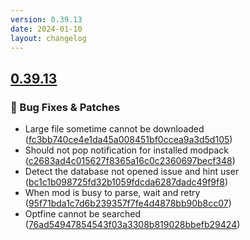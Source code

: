 ```yaml
---
version: 0.39.13
date: 2024-01-10
layout: changelog
---
```

## [0.39.13](#0.39.13)
### 🐛 Bug Fixes & Patches

- Large file sometime cannot be downloaded ([fc3bb740ce4e1da45a008451bf0ccea9a3d5d105](https://github.com/Voxelum/x-minecraft-launcher/commit/fc3bb740ce4e1da45a008451bf0ccea9a3d5d105))
- Should not pop notification for installed modpack ([c2683ad4c015627f8365a16c0c2360697becf348](https://github.com/Voxelum/x-minecraft-launcher/commit/c2683ad4c015627f8365a16c0c2360697becf348))
- Detect the database not opened issue and hint user ([bc1c1b098725fd32b1059fdcda6287dadc49f9f8](https://github.com/Voxelum/x-minecraft-launcher/commit/bc1c1b098725fd32b1059fdcda6287dadc49f9f8))
- When mod is busy to parse, wait and retry ([95f71bda1c7d6b239357f7fe4d4878bb90b8cc07](https://github.com/Voxelum/x-minecraft-launcher/commit/95f71bda1c7d6b239357f7fe4d4878bb90b8cc07))
- Optfine cannot be searched ([76ad54947854543f03a3308b819028bbefb29424](https://github.com/Voxelum/x-minecraft-launcher/commit/76ad54947854543f03a3308b819028bbefb29424))
